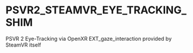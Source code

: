 # PSVR2_STEAMVR_EYE_TRACKING_SHIM
PSVR 2 Eye-Tracking via OpenXR EXT_gaze_interaction provided by SteamVR itself
